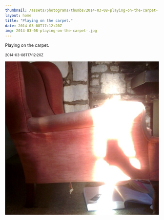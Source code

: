 ```yaml
---
thumbnail: /assets/photograms/thumbs/2014-03-08-playing-on-the-carpet-.png
layout: home
title: "Playing on the carpet."
date: 2014-03-08T17:12:20Z
img: 2014-03-08-playing-on-the-carpet-.jpg
---
```


Playing on the carpet.

<small>2014-03-08T17:12:20Z</small>

![Playing on the carpet.](/assets/photograms/original/2014-03-08-playing-on-the-carpet-.jpg)
